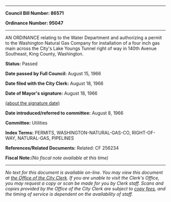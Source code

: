

********

**Council Bill Number: 86571**
   
**Ordinance Number: 95047**
********

 AN ORDINANCE relating to the Water Department and authorizing a permit to the Washington Natural Gas Company for installation of a four inch gas main across the City's Lake Youngs Tunnel right of way in 140th Avenue Southeast, King County, Washington.

**Status:** Passed
   
**Date passed by Full Council:** August 15, 1966
   
**Date filed with the City Clerk:** August 18, 1966
   
**Date of Mayor's signature:** August 18, 1966
   
[(about the signature date)](/~public/approvaldate.htm)
   
   
   
**Date introduced/referred to committee:** August 8, 1966
   
**Committee:** Utilities
   
   
**Index Terms:** PERMITS, WASHINGTON-NATURAL-GAS-CO, RIGHT-OF-WAY, NATURAL-GAS, PIPELINES

**References/Related Documents:** Related: CF 256234

**Fiscal Note:**_(No fiscal note available at this time)_
********

_No text for this document is available on-line. You may view this document at [the Office of the City Clerk](http://www.seattle.gov/leg/clerk/contactUs.htm). If you are unable to visit the Clerk's Office, you may request a copy or scan be made for you by Clerk staff. Scans and copies provided by the Office of the City Clerk are subject to [copy fees](http://clerk.seattle.gov/~public/clerkfees.htm), and the timing of service is dependent on the availability of staff._

